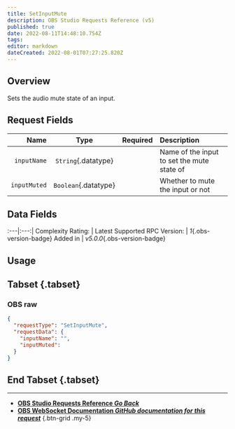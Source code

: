 ```yaml
---
title: SetInputMute
description: OBS Studio Requests Reference (v5)
published: true
date: 2022-08-11T14:48:10.754Z
tags: 
editor: markdown
dateCreated: 2022-08-01T07:27:25.820Z
---
```


## Overview
Sets the audio mute state of an input.

## Request Fields
Name | Type | Required| Description |
----:|:----:|:-------:|:------------|
`inputName` | `String`{.datatype} | <i class="mdi mdi-check-bold"></i> | Name of the input to set the mute state of
`inputMuted` | `Boolean`{.datatype} | <i class="mdi mdi-check-bold"></i> | Whether to mute the input or not

## Data Fields
:---|:---:|
Complexity Rating: | <span class="stars stars--2"></span>
Latest Supported RPC Version: | *1*{.obs-version-badge}
Added in | *v5.0.0*{.obs-version-badge}

## Usage
## Tabset {.tabset}
### OBS raw
```json
{
  "requestType": "SetInputMute",
  "requestData": {
    "inputName": "",
    "inputMuted": 
  }
}
```
## End Tabset {.tabset}

---

- [<i class="mdi mdi-chevron-left"></i>**OBS Studio Requests Reference *Go Back***](/en/Broadcasters/OBS/Requests)
- [<i class="mdi mdi-github"></i> **OBS WebSocket Documentation *GitHub documentation for this request***](https://github.com/obsproject/obs-websocket/blob/master/docs/generated/protocol.md#setinputmute)
{.btn-grid .my-5}